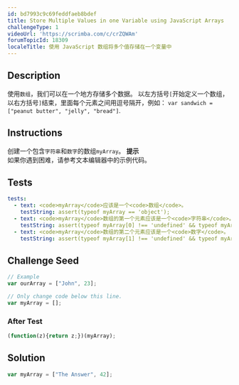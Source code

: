 ```yaml
---
id: bd7993c9c69feddfaeb8bdef
title: Store Multiple Values in one Variable using JavaScript Arrays
challengeType: 1
videoUrl: 'https://scrimba.com/c/crZQWAm'
forumTopicId: 18309
localeTitle: 使用 JavaScript 数组将多个值存储在一个变量中
---
```


## Description
<section id='description'>
使用<code>数组</code>，我们可以在一个地方存储多个数据。
以左方括号<code>[</code>开始定义一个数组，以右方括号<code>]</code>结束，里面每个元素之间用逗号隔开，例如：
<code>var sandwich = ["peanut butter", "jelly", "bread"]</code>.
</section>

## Instructions
<section id='instructions'>
创建一个包含<code>字符串</code>和<code>数字</code>的数组<code>myArray</code>。
<strong>提示</strong><br>如果你遇到困难，请参考文本编辑器中的示例代码。
</section>

## Tests
<section id='tests'>

```yml
tests:
  - text: <code>myArray</code>应该是一个<code>数组</code>。
    testString: assert(typeof myArray == 'object');
  - text: <code>myArray</code>数组的第一个元素应该是一个<code>字符串</code>。
    testString: assert(typeof myArray[0] !== 'undefined' && typeof myArray[0] == 'string');
  - text: <code>myArray</code>数组的第二个元素应该是一个<code>数字</code>。
    testString: assert(typeof myArray[1] !== 'undefined' && typeof myArray[1] == 'number');

```

</section>

## Challenge Seed
<section id='challengeSeed'>

<div id='js-seed'>

```js
// Example
var ourArray = ["John", 23];

// Only change code below this line.
var myArray = [];

```

</div>


### After Test
<div id='js-teardown'>

```js
(function(z){return z;})(myArray);
```

</div>

</section>

## Solution
<section id='solution'>


```js
var myArray = ["The Answer", 42];
```

</section>

